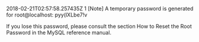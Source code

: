 2018-02-21T02:57:58.257435Z 1 [Note] A temporary password is generated for root@localhost: pyy(lXLbe7!v

If you lose this password, please consult the section How to Reset the Root Password in the MySQL reference manual.